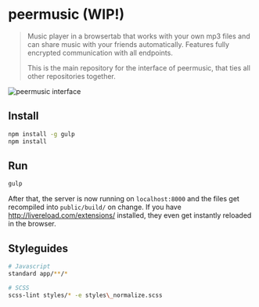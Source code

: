 # peermusic (WIP!)

> Music player in a browsertab that works with your own mp3 files and can share music with your friends automatically. Features fully encrypted communication with all endpoints.
> 
> This is the main repository for the interface of peermusic, that ties all other repositories together. 

![peermusic interface](http://i.imgur.com/6K1W5mQ.png)

## Install

```sh
npm install -g gulp
npm install
```

## Run

```sh
gulp
```

After that, the server is now running on `localhost:8000` and the files get recompiled into `public/build/` on change. 
If you have http://livereload.com/extensions/ installed, they even get instantly reloaded in the browser.

## Styleguides

```sh
# Javascript
standard app/**/*

# SCSS
scss-lint styles/* -e styles\_normalize.scss
```